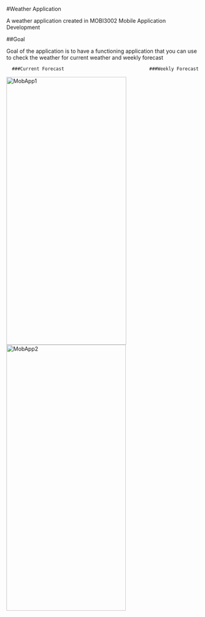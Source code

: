 #Weather Application

A weather application created in MOBI3002 Mobile Application Development

##Goal

Goal of the application is to have a functioning application that you can use to check the weather for current weather and weekly forecast

      ###Current Forecast                               ###Weekly Forecast
<img width="312" height="698" alt="MobApp1" src="https://github.com/user-attachments/assets/e76942c6-a0d1-4655-be50-8241d54f128e" /><img width="311" height="693" alt="MobApp2" src="https://github.com/user-attachments/assets/8cb963e0-d62f-4a83-af28-e32c48cbcd16" />

